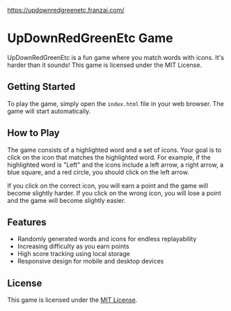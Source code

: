 https://updownredgreenetc.franzai.com/

# UpDownRedGreenEtc Game

UpDownRedGreenEtc is a fun game where you match words with icons. It's harder than it sounds! This game is licensed under the MIT License.

## Getting Started

To play the game, simply open the `index.html` file in your web browser. The game will start automatically.

## How to Play

The game consists of a highlighted word and a set of icons. Your goal is to click on the icon that matches the highlighted word. For example, if the highlighted word is "Left" and the icons include a left arrow, a right arrow, a blue square, and a red circle, you should click on the left arrow.

If you click on the correct icon, you will earn a point and the game will become slightly harder. If you click on the wrong icon, you will lose a point and the game will become slightly easier.

## Features

- Randomly generated words and icons for endless replayability
- Increasing difficulty as you earn points
- High score tracking using local storage
- Responsive design for mobile and desktop devices

## License

This game is licensed under the [MIT License](LICENSE).
